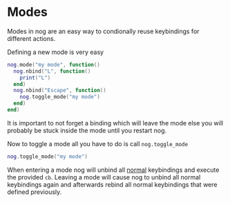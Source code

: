 # Modes

Modes in nog are an easy way to condionally reuse keybindings for different actions.

Defining a new mode is very easy

```lua
nog.mode("my mode", function()
  nog.nbind("L", function()
    print("L")
  end)
  nog.nbind("Escape", function()
    nog.toggle_mode("my mode")
  end)
end)
```

It is important to not forget a binding which will leave the mode else you will probably be stuck inside the mode until you restart nog.

Now to toggle a mode all you have to do is call `nog.toggle_mode`

```lua
nog.toggle_mode("my mode")
```

When entering a mode nog will unbind all [normal](../configuration/keybindings.html) keybindings and execute the provided `cb`.
Leaving a mode will cause nog to unbind all normal keybindings again and afterwards rebind all normal keybindings that were defined previously.
